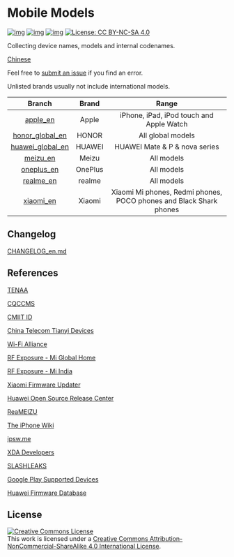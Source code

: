 # Mobile Models

[![img](https://img.shields.io/github/issues/KHwang9883/MobileModels?color=green)](https://github.com/KHwang9883/MobileModels/issues)
[![img](https://img.shields.io/github/stars/KHwang9883/MobileModels.svg?color=yellow)](https://github.com/KHwang9883/MobileModels)
[![img](https://img.shields.io/github/forks/KHwang9883/MobileModels.svg?color=orange)](https://github.com/KHwang9883/MobileModels)
[![License: CC BY-NC-SA 4.0](https://img.shields.io/badge/License-CC%20BY--NC--SA%204.0-lightgrey.svg)](https://creativecommons.org/licenses/by-nc-sa/4.0/)

Collecting device names, models and internal codenames.

[Chinese](https://github.com/KHwang9883/MobileModels/blob/master/README.md)

Feel free to [submit an issue](https://github.com/KHwang9883/MobileModels/issues) if you find an error.

Unlisted brands usually not include international models.

| Branch | Brand | Range |
| :-: | :-: | :-: |
| [apple_en](https://github.com/KHwang9883/MobileModels/blob/master/brands/apple_en.md) | Apple | iPhone, iPad, iPod touch and Apple Watch |
| [honor_global_en](https://github.com/KHwang9883/MobileModels/blob/master/brands/honor_global_en.md) | HONOR | All global models |
| [huawei_global_en](https://github.com/KHwang9883/MobileModels/blob/master/brands/huawei_global_en.md) | HUAWEI | HUAWEI Mate & P & nova series |
| [meizu_en](https://github.com/KHwang9883/MobileModels/blob/master/brands/meizu_en.md) | Meizu | All models |
| [oneplus_en](https://github.com/KHwang9883/MobileModels/blob/master/brands/oneplus_en.md) | OnePlus | All models |
| [realme_en](https://github.com/KHwang9883/MobileModels/blob/master/brands/realme_en.md) | realme | All models |
| [xiaomi_en](https://github.com/KHwang9883/MobileModels/blob/master/brands/xiaomi_en.md) | Xiaomi | Xiaomi Mi phones, Redmi phones, POCO phones and Black Shark phones |

## Changelog

[CHANGELOG_en.md](https://github.com/KHwang9883/MobileModels/blob/master/CHANGELOG_en.md)

## References

[TENAA](http://shouji.tenaa.com.cn)

[CQCCMS](http://webdata.cqccms.com.cn/webdata/query/CCCCerti.do)

[CMIIT ID](https://zwfw.miit.gov.cn/miit/resultSearch?categoryTreeId=313)

[China Telecom Tianyi Devices](http://surfing.tydevice.com/pud_phone.do)

[Wi-Fi Alliance](https://www.wi-fi.org)

[RF Exposure - Mi Global Home](http://www.mi.com/global/certification/rfexposure/)

[RF Exposure - Mi India](http://www.mi.com/in/certification/rfexposure/)

[Xiaomi Firmware Updater](https://xiaomifirmwareupdater.com/)

[Huawei Open Source Release Center](https://consumer.huawei.com/en/opensource/)

[ReaMEIZU](https://reameizu.com/)

[The iPhone Wiki](https://www.theiphonewiki.com)

[ipsw.me](https://ipsw.me)

[XDA Developers](https://www.xda-developers.com)

[SLASHLEAKS](http://www.slashleaks.com)

[Google Play Supported Devices](http://storage.googleapis.com/play_public/supported_devices.html)

[Huawei Firmware Database](https://pro-teammt.ru/en/online-firmware-database-ru/)

## License

<a rel="license" href="http://creativecommons.org/licenses/by-nc-sa/4.0/"><img alt="Creative Commons License" style="border-width:0" src="https://i.creativecommons.org/l/by-nc-sa/4.0/88x31.png" /></a><br />This work is licensed under a <a rel="license" href="http://creativecommons.org/licenses/by-nc-sa/4.0/">Creative Commons Attribution-NonCommercial-ShareAlike 4.0 International License</a>.
